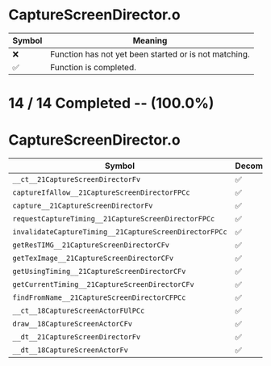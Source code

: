 # CaptureScreenDirector.o
| Symbol | Meaning 
| ------------- | ------------- 
| :x: | Function has not yet been started or is not matching. 
| :white_check_mark: | Function is completed. 


# 14 / 14 Completed -- (100.0%)
# CaptureScreenDirector.o
| Symbol | Decompiled? |
| ------------- | ------------- |
| `__ct__21CaptureScreenDirectorFv` | :white_check_mark: |
| `captureIfAllow__21CaptureScreenDirectorFPCc` | :white_check_mark: |
| `capture__21CaptureScreenDirectorFv` | :white_check_mark: |
| `requestCaptureTiming__21CaptureScreenDirectorFPCc` | :white_check_mark: |
| `invalidateCaptureTiming__21CaptureScreenDirectorFPCc` | :white_check_mark: |
| `getResTIMG__21CaptureScreenDirectorCFv` | :white_check_mark: |
| `getTexImage__21CaptureScreenDirectorCFv` | :white_check_mark: |
| `getUsingTiming__21CaptureScreenDirectorCFv` | :white_check_mark: |
| `getCurrentTiming__21CaptureScreenDirectorCFv` | :white_check_mark: |
| `findFromName__21CaptureScreenDirectorCFPCc` | :white_check_mark: |
| `__ct__18CaptureScreenActorFUlPCc` | :white_check_mark: |
| `draw__18CaptureScreenActorCFv` | :white_check_mark: |
| `__dt__21CaptureScreenDirectorFv` | :white_check_mark: |
| `__dt__18CaptureScreenActorFv` | :white_check_mark: |
